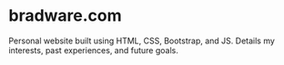 # bradware.com
Personal website built using HTML, CSS, Bootstrap, and JS. Details my interests, past experiences, and future goals.
